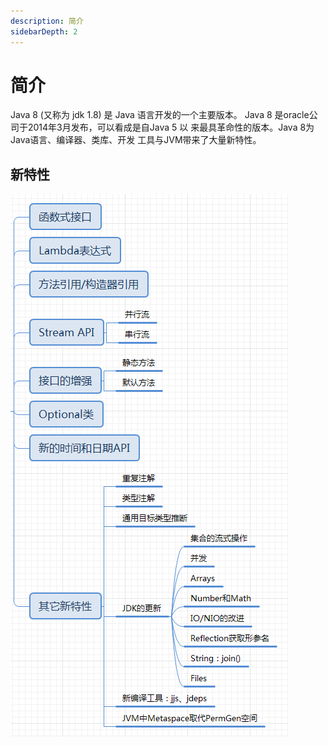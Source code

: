 ```yaml
---
description: 简介
sidebarDepth: 2
---
```


# 简介

Java 8 (又称为 jdk 1.8) 是 Java 语言开发的一个主要版本。
Java 8 是oracle公司于2014年3月发布，可以看成是自Java 5 以
来最具革命性的版本。Java 8为Java语言、编译器、类库、开发
工具与JVM带来了大量新特性。

## 新特性
![新特性](/blogImg/jdk8new.png)


